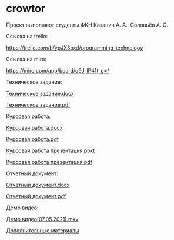 # crowtor
Проект выполняют студенты ФКН Казанин А. А., Соловьёв А. С.

Ссылка на trello:

https://trello.com/b/ypJX3bxd/programming-technology

Ссылка на miro:

https://miro.com/app/board/o9J_lP41t_g=/

Техническое задание:

[Техническое задание.docx](documents/Техническое%20задание.docx)

[Техническое задание.pdf](documents/Техническое%20задание.pdf)

Курсовая работа:

[Курсовая работа.docx](documents/Курсовая%20работа%20ТП.docx)

[Курсовая работа.pdf](documents/Курсовая%20работа%20ТП.pdf)

[Курсовая работа презентация.ppxt](documents/Курсовая%20работа%20презентация.pptx)

[Курсовая работа презентация.pdf](documents/Курсовая%20работа%20презентация.pdf)

Отчетный документ:

[Отчетный документ.docx](documents/Отчетный%20документ.docx)

[Отчетный документ.pdf](documents/Отчетный%20документ.pdf)

Демо видео:

[Демо видео(07.05.2021).mkv](https://github.com/andrey-solovyev/crowtor/blob/72e39a46522a80a78338e2b492c6a17410425648/documents/%D0%94%D0%B5%D0%BC%D0%BE%20%D0%B2%D0%B8%D0%B4%D0%B5%D0%BE(07.05.2021).mkv)

[Дополнительные материалы](https://drive.google.com/drive/folders/1vsyGI4dt1mdbaKnGzNLzPDSI9kQGwiTj)


